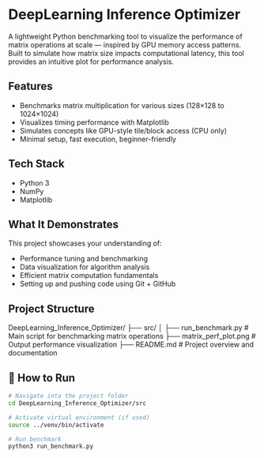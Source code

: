 # DeepLearning Inference Optimizer

A lightweight Python benchmarking tool to visualize the performance of matrix operations at scale — inspired by GPU memory access patterns. Built to simulate how matrix size impacts computational latency, this tool provides an intuitive plot for performance analysis.

##  Features

- Benchmarks matrix multiplication for various sizes (128×128 to 1024×1024)
- Visualizes timing performance with Matplotlib
- Simulates concepts like GPU-style tile/block access (CPU only)
- Minimal setup, fast execution, beginner-friendly

##  Tech Stack

- Python 3
- NumPy
- Matplotlib

##  What It Demonstrates

This project showcases your understanding of:

- Performance tuning and benchmarking
- Data visualization for algorithm analysis
- Efficient matrix computation fundamentals
- Setting up and pushing code using Git + GitHub

## Project Structure

DeepLearning_Inference_Optimizer/
├── src/
│   ├── run_benchmark.py        # Main script for benchmarking matrix operations
├── matrix_perf_plot.png        # Output performance visualization
├── README.md                   # Project overview and documentation

## 🧪 How to Run

```bash
# Navigate into the project folder
cd DeepLearning_Inference_Optimizer/src

# Activate virtual environment (if used)
source ../venv/bin/activate

# Run benchmark
python3 run_benchmark.py
